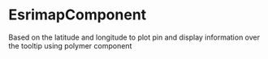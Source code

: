 # EsrimapComponent
Based on the latitude and longitude to plot pin and display information over the tooltip using polymer component
